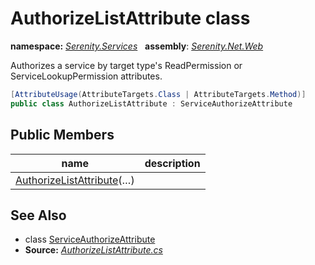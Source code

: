 # AuthorizeListAttribute class
**namespace:** *[Serenity.Services](../README.md#serenity.services-namespace)*   **assembly**: *[Serenity.Net.Web](../README.md)*

Authorizes a service by target type's ReadPermission or ServiceLookupPermission attributes.

```csharp
[AttributeUsage(AttributeTargets.Class | AttributeTargets.Method)]
public class AuthorizeListAttribute : ServiceAuthorizeAttribute
```

## Public Members

| name | description |
| --- | --- |
| [AuthorizeListAttribute](AuthorizeListAttribute/AuthorizeListAttribute.md)(…) |  |

## See Also

* class [ServiceAuthorizeAttribute](ServiceAuthorizeAttribute.md)
* **Source:** *[AuthorizeListAttribute.cs](https://github.com/serenity-is/Serenity/blob/master/src/Serenity.Net.Web/Mvc/AuthorizeListAttribute.cs)*